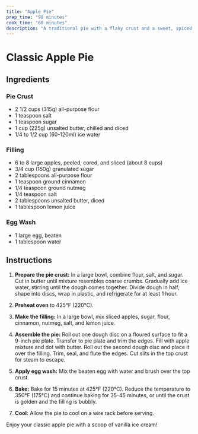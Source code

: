 ```yaml
---
title: "Apple Pie"
prep_time: "90 minutes"
cook_time: "60 minutes"
description: "A traditional pie with a flaky crust and a sweet, spiced apple filling, perfect for any occasion."
---
```


# Classic Apple Pie

## Ingredients

### Pie Crust
  - 2 1/2 cups (315g) all-purpose flour
  - 1 teaspoon salt
  - 1 teaspoon sugar
  - 1 cup (225g) unsalted butter, chilled and diced
  - 1/4 to 1/2 cup (60-120ml) ice water

### Filling
  - 6 to 8 large apples, peeled, cored, and sliced (about 8 cups)
  - 3/4 cup (150g) granulated sugar
  - 2 tablespoons all-purpose flour
  - 1 teaspoon ground cinnamon
  - 1/4 teaspoon ground nutmeg
  - 1/4 teaspoon salt
  - 2 tablespoons unsalted butter, diced
  - 1 tablespoon lemon juice

### Egg Wash
  - 1 large egg, beaten
  - 1 tablespoon water

## Instructions

1. **Prepare the pie crust:** In a large bowl, combine flour, salt, and sugar. Cut in butter until mixture resembles coarse crumbs. Gradually add ice water, stirring until the dough comes together. Divide dough in half, shape into discs, wrap in plastic, and refrigerate for at least 1 hour.

2. **Preheat oven** to 425°F (220°C).

3. **Make the filling:** In a large bowl, mix sliced apples, sugar, flour, cinnamon, nutmeg, salt, and lemon juice.

4. **Assemble the pie:** Roll out one dough disc on a floured surface to fit a 9-inch pie plate. Transfer to pie plate and trim the edges. Fill with apple mixture and dot with butter. Roll out the second dough disc and place it over the filling. Trim, seal, and flute the edges. Cut slits in the top crust for steam to escape.

5. **Apply egg wash:** Mix the beaten egg with water and brush over the top crust.

6. **Bake:** Bake for 15 minutes at 425°F (220°C). Reduce the temperature to 350°F (175°C) and continue baking for 35-45 minutes, or until the crust is golden and the filling is bubbly.

7. **Cool:** Allow the pie to cool on a wire rack before serving.

Enjoy your classic apple pie with a scoop of vanilla ice cream!